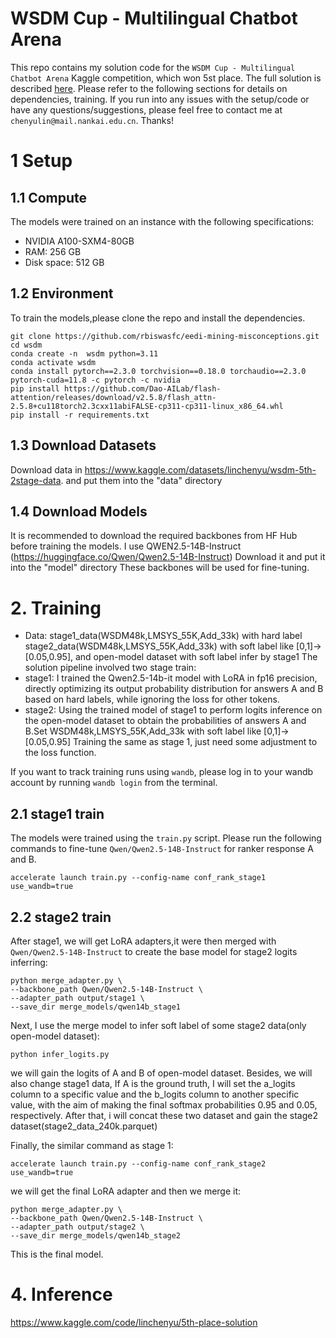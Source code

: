 # WSDM Cup - Multilingual Chatbot Arena

This repo contains my solution code for the `WSDM Cup - Multilingual Chatbot Arena` Kaggle competition, which won 5st place. The full solution is described [here](https://www.kaggle.com/competitions/wsdm-cup-multilingual-chatbot-arena/discussion/567856). Please refer to the following sections for details on dependencies, training. If you run into any issues with the setup/code or have any questions/suggestions, please feel free to contact me at `chenyulin@mail.nankai.edu.cn`. Thanks!

# 1 Setup
## 1.1 Compute
The models were trained on an instance with the following specifications:
- NVIDIA A100-SXM4-80GB
- RAM: 256 GB
- Disk space: 512 GB

## 1.2 Environment
To train the models,please clone the repo and install the dependencies.

```
git clone https://github.com/rbiswasfc/eedi-mining-misconceptions.git
cd wsdm
conda create -n  wsdm python=3.11
conda activate wsdm
conda install pytorch==2.3.0 torchvision==0.18.0 torchaudio==2.3.0 pytorch-cuda=11.8 -c pytorch -c nvidia
pip install https://github.com/Dao-AILab/flash-attention/releases/download/v2.5.8/flash_attn-2.5.8+cu118torch2.3cxx11abiFALSE-cp311-cp311-linux_x86_64.whl
pip install -r requirements.txt
```

## 1.3 Download Datasets
Download data in https://www.kaggle.com/datasets/linchenyu/wsdm-5th-2stage-data.
and put them into the "data" directory


## 1.4 Download Models
It is recommended to download the required backbones from HF Hub before training the models.
I use QWEN2.5-14B-Instruct (https://huggingface.co/Qwen/Qwen2.5-14B-Instruct)
Download it and put it into the "model" directory
These backbones will be used for fine-tuning.


# 2. Training
- Data: 
stage1_data(WSDM48k,LMSYS_55K,Add_33k) with hard label
stage2_data(WSDM48k,LMSYS_55K,Add_33k) with soft label  like [0,1]->[0.05,0.95], and  open-model dataset with soft label infer by stage1
The solution pipeline involved two stage train:
- stage1: I trained the Qwen2.5-14b-it model with LoRA in fp16 precision, directly optimizing its output probability distribution for answers A and B based on hard labels, while ignoring the loss for other tokens.
- stage2: Using the trained model of stage1 to perform logits inference on the open-model dataset to obtain the probabilities of answers A and B.Set WSDM48k,LMSYS_55K,Add_33k with soft label like [0,1]->[0.05,0.95]
Training the same as stage 1, just need some adjustment to the loss function.

If you want to track training runs using `wandb`, please log in to your wandb account by running `wandb login` from the terminal.

## 2.1 stage1 train

The models were trained using the `train.py` script. Please run the following commands to fine-tune `Qwen/Qwen2.5-14B-Instruct` for ranker response A and B.

```
accelerate launch train.py --config-name conf_rank_stage1 use_wandb=true
```
## 2.2 stage2 train

After stage1, we will get LoRA adapters,it were then merged with `Qwen/Qwen2.5-14B-Instruct` to create the base model for stage2 logits inferring:
```
python merge_adapter.py \
--backbone_path Qwen/Qwen2.5-14B-Instruct \
--adapter_path output/stage1 \
--save_dir merge_models/qwen14b_stage1
```

Next, I use the merge model to infer soft label of some stage2 data(only open-model dataset):
```
python infer_logits.py
```
we will gain the logits of A and B of open-model dataset.
Besides, we will also change stage1 data, If A is the ground truth, I will set the a_logits column to a specific value and the b_logits column to another specific value, with the aim of making the final softmax probabilities 0.95 and 0.05, respectively.
After that, i will concat these two dataset and gain the stage2 dataset(stage2_data_240k.parquet)

Finally, the similar command as stage 1:
```
accelerate launch train.py --config-name conf_rank_stage2 use_wandb=true
```
we will get the final LoRA adapter and then we merge it:
```
python merge_adapter.py \
--backbone_path Qwen/Qwen2.5-14B-Instruct \
--adapter_path output/stage2 \
--save_dir merge_models/qwen14b_stage2
```
This is the final model.

# 4. Inference
https://www.kaggle.com/code/linchenyu/5th-place-solution
